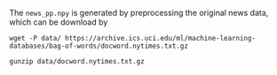 The `news_pp.npy` is generated by preprocessing the original news data, which can be download by
	
	wget -P data/ https://archive.ics.uci.edu/ml/machine-learning-databases/bag-of-words/docword.nytimes.txt.gz
	
	gunzip data/docword.nytimes.txt.gz